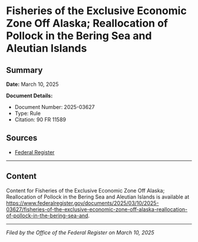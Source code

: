 # Fisheries of the Exclusive Economic Zone Off Alaska; Reallocation of Pollock in the Bering Sea and Aleutian Islands

## Summary

**Date:** March 10, 2025

**Document Details:**
- Document Number: 2025-03627
- Type: Rule
- Citation: 90 FR 11589

## Sources
- [Federal Register](https://www.federalregister.gov/documents/2025/03/10/2025-03627/fisheries-of-the-exclusive-economic-zone-off-alaska-reallocation-of-pollock-in-the-bering-sea-and)

---

## Content

Content for Fisheries of the Exclusive Economic Zone Off Alaska; Reallocation of Pollock in the Bering Sea and Aleutian Islands is available at https://www.federalregister.gov/documents/2025/03/10/2025-03627/fisheries-of-the-exclusive-economic-zone-off-alaska-reallocation-of-pollock-in-the-bering-sea-and.

---

*Filed by the Office of the Federal Register on March 10, 2025*
